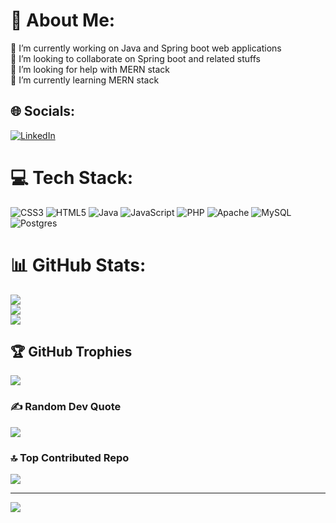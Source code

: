 # 💫 About Me:
🔭 I’m currently working on Java and Spring boot web applications<br>👯 I’m looking to collaborate on Spring boot and related stuffs<br>🤝 I’m looking for help with MERN stack<br>🌱 I’m currently learning MERN stack<br>


## 🌐 Socials:
[![LinkedIn](https://img.shields.io/badge/LinkedIn-%230077B5.svg?logo=linkedin&logoColor=white)](https://linkedin.com/in/rishu-singh5399) 

# 💻 Tech Stack:
![CSS3](https://img.shields.io/badge/css3-%231572B6.svg?style=for-the-badge&logo=css3&logoColor=white) ![HTML5](https://img.shields.io/badge/html5-%23E34F26.svg?style=for-the-badge&logo=html5&logoColor=white) ![Java](https://img.shields.io/badge/java-%23ED8B00.svg?style=for-the-badge&logo=openjdk&logoColor=white) ![JavaScript](https://img.shields.io/badge/javascript-%23323330.svg?style=for-the-badge&logo=javascript&logoColor=%23F7DF1E) ![PHP](https://img.shields.io/badge/php-%23777BB4.svg?style=for-the-badge&logo=php&logoColor=white) ![Apache](https://img.shields.io/badge/apache-%23D42029.svg?style=for-the-badge&logo=apache&logoColor=white) ![MySQL](https://img.shields.io/badge/mysql-%2300000f.svg?style=for-the-badge&logo=mysql&logoColor=white) ![Postgres](https://img.shields.io/badge/postgres-%23316192.svg?style=for-the-badge&logo=postgresql&logoColor=white)
# 📊 GitHub Stats:
![](https://github-readme-stats.vercel.app/api?username=rs5399&theme=default&hide_border=false&include_all_commits=true&count_private=true)<br/>
![](https://github-readme-streak-stats.herokuapp.com/?user=rs5399&theme=default&hide_border=false)<br/>
![](https://github-readme-stats.vercel.app/api/top-langs/?username=rs5399&theme=default&hide_border=false&include_all_commits=true&count_private=true&layout=compact)

## 🏆 GitHub Trophies
![](https://github-profile-trophy.vercel.app/?username=rs5399&theme=radical&no-frame=false&no-bg=true&margin-w=4)

### ✍️ Random Dev Quote
![](https://quotes-github-readme.vercel.app/api?type=horizontal&theme=radical)

### 🔝 Top Contributed Repo
![](https://github-contributor-stats.vercel.app/api?username=rs5399&limit=5&theme=dark&combine_all_yearly_contributions=true)

---
[![](https://visitcount.itsvg.in/api?id=rs5399&icon=0&color=0)](https://visitcount.itsvg.in)

<!-- Proudly created with GPRM ( https://gprm.itsvg.in ) -->

